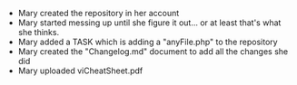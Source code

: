 - Mary created the repository in her account
- Mary started messing up until she figure it out... or at least that's what she thinks.
- Mary added a TASK which is adding a "anyFile.php" to the repository
- Mary created the "Changelog.md" document to add all the changes she did
- Mary uploaded viCheatSheet.pdf 
